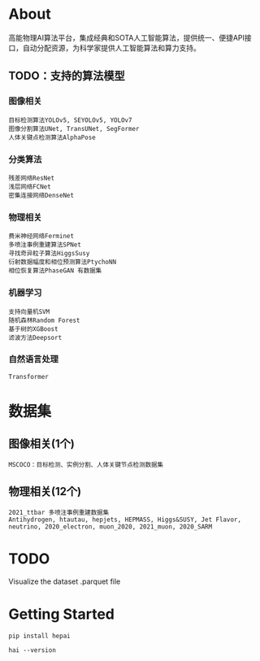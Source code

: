 # About
高能物理AI算法平台，集成经典和SOTA人工智能算法，提供统一、便捷API接口，自动分配资源，为科学家提供人工智能算法和算力支持。

## TODO：支持的算法模型

### 图像相关
    目标检测算法YOLOv5, SEYOLOv5, YOLOv7
    图像分割算法UNet, TransUNet, SegFormer
    人体关键点检测算法AlphaPose
### 分类算法
    残差网络ResNet
    浅层网络FCNet
    密集连接网络DenseNet
### 物理相关
    费米神经网络Ferminet
    多喷注事例重建算法SPNet
    寻找奇异粒子算法HiggsSusy
    衍射数据幅度和相位预测算法PtychoNN
    相位恢复算法PhaseGAN 有数据集
### 机器学习
    支持向量机SVM
    随机森林Random Forest
    基于树的XGBoost
    滤波方法Deepsort
### 自然语言处理
    Transformer

# 数据集
## 图像相关(1个)
    MSCOCO：目标检测、实例分割、人体关键节点检测数据集
## 物理相关(12个)
    2021_ttbar 多喷注事例重建数据集
    Antihydrogen, htautau, hepjets, HEPMASS, Higgs&SUSY, Jet Flavor, neutrino, 2020_electron, muon_2020, 2021_muon, 2020_SARM 


# TODO
Visualize the dataset
    .parquet file


# Getting Started
```
pip install hepai

hai --version
```



